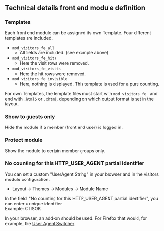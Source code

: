 ## Technical details front end module definition

### Templates

Each front end module can be assigned its own Template. Four different templates are included.

* `mod_visitors_fe_all`
    * All fields are included. (see example above)
* `mod_visitors_fe_hits`
    * Here the visit rows were removed.
* `mod_visitors_fe_visits`
    * Here the hit rows were removed.
* `mod_visitors_fe_invisible`
    * Here, nothing is displayed. This template is used for a pure counting.

For own Templates, the template files must start with `mod_visitors_fe_` and end with `.html5` or `.xhtml`, depending on which output format is set in the layout.

### Show to guests only

Hide the module if a member (front end user) is logged in.

### Protect module

Show the module to certain member groups only.

### No counting for this HTTP_USER_AGENT partial identifier

You can set a custom "UserAgent String" in your browser and in the visitors module configuration.

* Layout -> Themes -> Modules -> Module Name

In the field: "No counting for this HTTP_USER_AGENT partial identifier", you can enter a unique identifier.<br>
Example: CTISOK

In your browser, an add-on should be used. For Firefox that would, for example, the [User Agent Switcher](https://addons.mozilla.org/de/firefox/addon/user-agent-switcher/)

